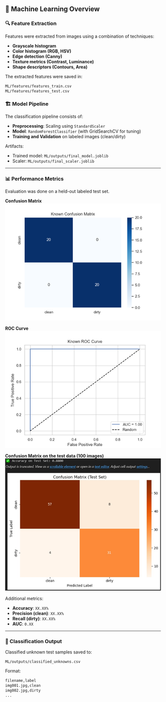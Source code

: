 ## 🧠 Machine Learning Overview

### 🔍 Feature Extraction

Features were extracted from images using a combination of techniques:

* **Grayscale histogram**
* **Color histogram (RGB, HSV)**
* **Edge detection (Canny)**
* **Texture metrics (Contrast, Luminance)**
* **Shape descriptors (Contours, Area)**

The extracted features were saved in:

```
ML/features/features_train.csv  
ML/features/features_test.csv
```

### 🏗️ Model Pipeline

The classification pipeline consists of:

* **Preprocessing**: Scaling using `StandardScaler`
* **Model**: `RandomForestClassifier` (with GridSearchCV for tuning)
* **Training and Validation** on labeled images (clean/dirty)

Artifacts:

* Trained model: `ML/outputs/final_model.joblib`
* Scaler: `ML/outputs/final_scaler.joblib`

---

### 📊 Performance Metrics

Evaluation was done on a held-out labeled test set.

**Confusion Matrix**
![Confusion Matrix](outputs/known_confusion_matrix.png)

**ROC Curve**
![ROC Curve](outputs/known_roc_curve.png)

**Confusion Matrix on the test data (100 images)**
![Confusion Matrix](outputs/Confusion_matrix_test_100.jpeg)


Additional metrics:

* **Accuracy**: `XX.XX%`
* **Precision (clean)**: `XX.XX%`
* **Recall (dirty)**: `XX.XX%`
* **AUC**: `0.XX`



---

### 📁 Classification Output

Classified unknown test samples saved to:

```
ML/outputs/classified_unknowns.csv
```

Format:

```csv
filename,label
img001.jpg,clean
img002.jpg,dirty
...
```
